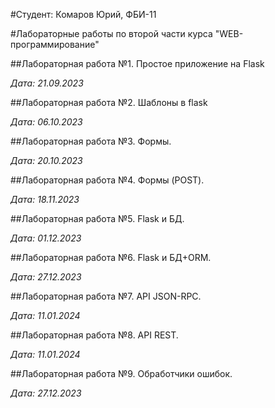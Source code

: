 #Студент: Комаров Юрий, ФБИ-11

#Лабораторные работы по второй части курса "WEB-программирование"

##Лабораторная работа №1. Простое приложение на Flask

*Дата: 21.09.2023*

##Лабораторная работа №2. Шаблоны в flask

*Дата: 06.10.2023*

##Лабораторная работа №3. Формы.

*Дата: 20.10.2023*

##Лабораторная работа №4. Формы (POST).

*Дата: 18.11.2023*

##Лабораторная работа №5. Flask и БД.

*Дата: 01.12.2023*

##Лабораторная работа №6. Flask и БД+ORM.

*Дата: 27.12.2023*

##Лабораторная работа №7. API JSON-RPC.

*Дата: 11.01.2024*

##Лабораторная работа №8. API REST.

*Дата: 11.01.2024*

##Лабораторная работа №9. Обработчики ошибок.

*Дата: 27.12.2023*
